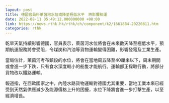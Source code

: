 ```yaml
---
layout: post
title: 德國官員料萊茵河水位或降至極低水平　將影響航運
date: 2022-08-11 05:49:12.000000000 +08:00
link: https://news.rthk.hk/rthk/ch/component/k2/1661884-20220811.htm
categories: rthk
---
```


乾旱天氣持續影響德國，官員表示，萊茵河水位將會在未來數天降至極低水平，預期航運服務將會受阻，令煤炭和汽油等貨物運輸變得困難，影響發電及工業生產。

當局估計，萊茵河考布鎮段的水位，將會在當地周五降至40厘米以下，周末期間或會進一步下跌，只有食水深度較小的船隻才能航行。運輸部正採取行動，將部分貨物改以鐵路運輸。

報道指，在西歐國家之中，內陸水路貨物運輸對德國尤其重要，當地工業本來已經受到天然氣供應減少及能源價格上升的困擾，水位下降將會進一步打擊生產，以至經濟增長。

